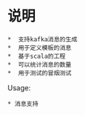 # 说明
    *  支持kafka消息的生成
    *  用于定义模板的消息
    *  基于scala的工程
    *  可以统计消息的数量
    *  用于测试的冒烟测试
    
    
Usage:

    * 消息支持
